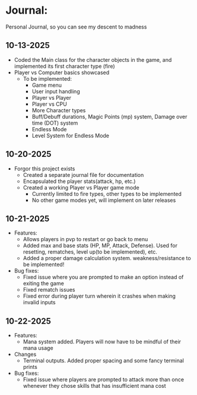 # Journal:
Personal Journal, so you can see my descent to madness

## 10-13-2025
- Coded the Main class for the character objects in the game, and implemented its first character type (fire)
- Player vs Computer basics showcased
    - To be implemented:
        - Game menu
        - User input handling
        - Player vs Player
        - Player vs CPU
        - More Character types
        - Buff/Debuff durations, Magic Points (mp) system, Damage over time (DOT) system
        - Endless Mode
        - Level System for Endless Mode

## 10-20-2025
- Forgor this project exists
    - Created a separate journal file for documentation
    - Encapsulated the player stats(attack, hp, etc.)
    - Created a working Player vs Player game mode
        - Currently limited to fire types, other types to be implemented
        - No other game modes yet, will implement on later releases

## 10-21-2025
- Features:
    - Allows players in pvp to restart or go back to menu
    - Added max and base stats (HP, MP, Attack, Defense). Used for resetting, rematches, level up(to be implemented), etc.
    - Added a proper damage calculation system. weakness/resistance to be implemented!
- Bug fixes:
    - Fixed issue where you are prompted to make an option instead of exiting the game
    - Fixed rematch issues
    - Fixed error during player turn wherein it crashes when making invalid inputs

## 10-22-2025
- Features:
    - Mana system added. Players will now have to be mindful of their mana usage
- Changes
    - Terminal outputs. Added proper spacing and some fancy terminal prints
- Bug fixes:
    - Fixed issue where players are prompted to attack more than once whenever they chose skills that has insufficient mana cost